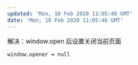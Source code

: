 ```yaml
---
updated: 'Mon, 10 Feb 2020 11:05:46 GMT'
date: 'Mon, 10 Feb 2020 11:05:46 GMT'
---
```


解决：window\.open 后设置关闭当前页面

```
window.opener = null
```
